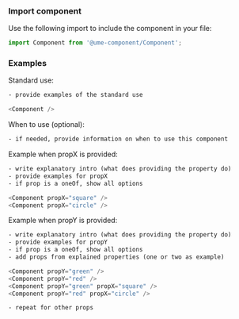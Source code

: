 ### Import component

Use the following import to include the component in your file:

```jsx static
import Component from '@ume-component/Component';
```

### Examples

Standard use:

```html
- provide examples of the standard use
```

```js
<Component />
```

When to use (optional):

```html
- if needed, provide information on when to use this component
```

Example when propX is provided:

```html
- write explanatory intro (what does providing the property do)
- provide examples for propX
- if prop is a oneOf, show all options
```

```js
<Component propX="square" />
<Component propX="circle" />
```

Example when propY is provided:

```html
- write explanatory intro (what does providing the property do)
- provide examples for propY
- if prop is a oneOf, show all options
- add props from explained properties (one or two as example)
```

```js
<Component propY="green" />
<Component propY="red" />
<Component propY="green" propX="square" />
<Component propY="red" propX="circle" />
```

```html
- repeat for other props
```
